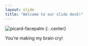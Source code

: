```yaml
---
layout: slide
title: "Welcome to our slide deck!"
---
```


![picard-facepalm](https://cloud.githubusercontent.com/assets/16547949/25401008/6f0a5f0c-29c2-11e7-8ade-705cc5e57333.jpg)
{: .center}

You're making my brain cry!
